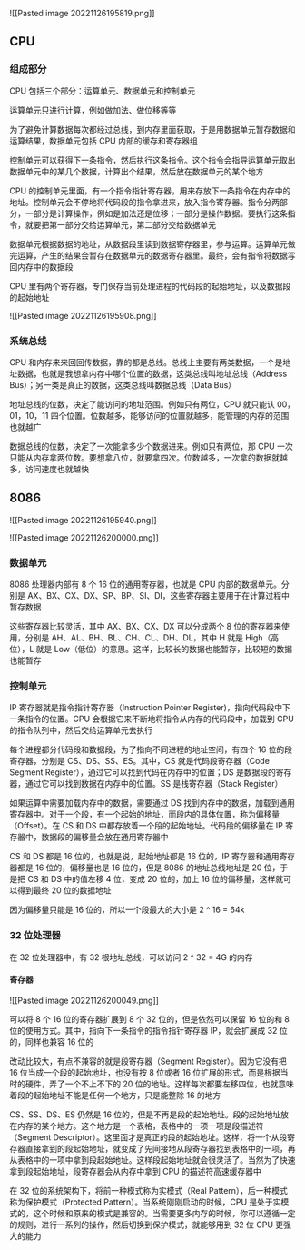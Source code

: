 
![[Pasted image 20221126195819.png]]

## CPU
### 组成部分

CPU 包括三个部分：运算单元、数据单元和控制单元

运算单元只进行计算，例如做加法、做位移等等

为了避免计算数据每次都经过总线，到内存里面获取，于是用数据单元暂存数据和运算结果，数据单元包括 CPU 内部的缓存和寄存器组

控制单元可以获得下一条指令，然后执行这条指令。这个指令会指导运算单元取出数据单元中的某几个数据，计算出个结果，然后放在数据单元的某个地方

CPU 的控制单元里面，有一个指令指针寄存器，用来存放下一条指令在内存中的地址。控制单元会不停地将代码段的指令拿进来，放入指令寄存器。指令分两部分，一部分是计算操作，例如是加法还是位移；一部分是操作数据。要执行这条指令，就要把第一部分交给运算单元，第二部分交给数据单元

数据单元根据数据的地址，从数据段里读到数据寄存器里，参与运算。运算单元做完运算，产生的结果会暂存在数据单元的数据寄存器里。最终，会有指令将数据写回内存中的数据段

CPU 里有两个寄存器，专门保存当前处理进程的代码段的起始地址，以及数据段的起始地址

![[Pasted image 20221126195908.png]]

### 系统总线

CPU 和内存来来回回传数据，靠的都是总线。总线上主要有两类数据，一个是地址数据，也就是我想拿内存中哪个位置的数据，这类总线叫地址总线（Address Bus）；另一类是真正的数据，这类总线叫数据总线（Data Bus）

地址总线的位数，决定了能访问的地址范围。例如只有两位，CPU 就只能认 00，01，10，11 四个位置。位数越多，能够访问的位置就越多，能管理的内存的范围也就越广

数据总线的位数，决定了一次能拿多少个数据进来。例如只有两位，那 CPU 一次只能从内存拿两位数。要想拿八位，就要拿四次。位数越多，一次拿的数据就越多，访问速度也就越快

## 8086

![[Pasted image 20221126195940.png]]

![[Pasted image 20221126200000.png]]

### 数据单元

8086 处理器内部有 8 个 16 位的通用寄存器，也就是 CPU 内部的数据单元。分别是 AX、BX、CX、DX、SP、BP、SI、DI，这些寄存器主要用于在计算过程中暂存数据

这些寄存器比较灵活，其中 AX、BX、CX、DX 可以分成两个 8 位的寄存器来使用，分别是 AH、AL、BH、BL、CH、CL、DH、DL，其中 H 就是 High（高位），L 就是 Low（低位）的意思。这样，比较长的数据也能暂存，比较短的数据也能暂存

### 控制单元

IP 寄存器就是指令指针寄存器（Instruction Pointer Register)，指向代码段中下一条指令的位置。CPU 会根据它来不断地将指令从内存的代码段中，加载到 CPU 的指令队列中，然后交给运算单元去执行

每个进程都分代码段和数据段，为了指向不同进程的地址空间，有四个 16 位的段寄存器，分别是 CS、DS、SS、ES。其中，CS 就是代码段寄存器（Code Segment Register），通过它可以找到代码在内存中的位置；DS 是数据段的寄存器，通过它可以找到数据在内存中的位置。SS 是栈寄存器（Stack Register）

如果运算中需要加载内存中的数据，需要通过 DS 找到内存中的数据，加载到通用寄存器中。对于一个段，有一个起始的地址，而段内的具体位置，称为偏移量（Offset）。在 CS 和 DS 中都存放着一个段的起始地址。代码段的偏移量在 IP 寄存器中，数据段的偏移量会放在通用寄存器中

CS 和 DS 都是 16 位的，也就是说，起始地址都是 16 位的，IP 寄存器和通用寄存器都是 16 位的，偏移量也是 16 位的，但是 8086 的地址总线地址是 20 位，于是把 CS 和 DS 中的值左移 4 位，变成 20 位的，加上 16 位的偏移量，这样就可以得到最终 20 位的数据地址

因为偏移量只能是 16 位的，所以一个段最大的大小是 2 ^ 16 = 64k

### 32 位处理器

在 32 位处理器中，有 32 根地址总线，可以访问 2 ^ 32 = 4G 的内存

#### 寄存器

![[Pasted image 20221126200049.png]]

可以将 8 个 16 位的寄存器扩展到 8 个 32 位的，但是依然可以保留 16 位的和 8 位的使用方式。其中，指向下一条指令的指令指针寄存器 IP，就会扩展成 32 位的，同样也兼容 16 位的

改动比较大，有点不兼容的就是段寄存器（Segment Register）。因为它没有把 16 位当成一个段的起始地址，也没有按 8 位或者 16 位扩展的形式，而是根据当时的硬件，弄了一个不上不下的 20 位的地址。这样每次都要左移四位，也就意味着段的起始地址不能是任何一个地方，只是能整除 16 的地方

CS、SS、DS、ES 仍然是 16 位的，但是不再是段的起始地址。段的起始地址放在内存的某个地方。这个地方是一个表格，表格中的一项一项是段描述符（Segment Descriptor）。这里面才是真正的段的起始地址。这样，将一个从段寄存器直接拿到的段起始地址，就变成了先间接地从段寄存器找到表格中的一项，再从表格中的一项中拿到段起始地址。这样段起始地址就会很灵活了。当然为了快速拿到段起始地址，段寄存器会从内存中拿到 CPU 的描述符高速缓存器中

在 32 位的系统架构下，将前一种模式称为实模式（Real Pattern），后一种模式称为保护模式（Protected Pattern）。当系统刚刚启动的时候，CPU 是处于实模式的，这个时候和原来的模式是兼容的。当需要更多内存的时候，你可以遵循一定的规则，进行一系列的操作，然后切换到保护模式，就能够用到 32 位 CPU 更强大的能力